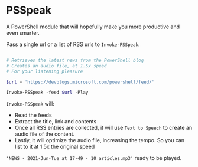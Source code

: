 # PSSpeak

A PowerShell module that will hopefully make you more productive and even smarter.

Pass a single url or a list of RSS urls to `Invoke-PSSpeak`. 

```powershell

# Retrieves the latest news from the PowerShell blog
# Creates an audio file, at 1.5x speed
# For your listening pleasure

$url = 'https://devblogs.microsoft.com/powershell/feed/'

Invoke-PSSpeak -feed $url -Play
```

`Invoke-PSSpeak` will:
- Read the feeds
- Extract the title, link and contents
- Once all RSS entries are collected, it will use `Text to Speech` to create an audio file of the content.
- Lastly, it will optimize the audio file, increasing the tempo. So you can list to it at 1.5x the original speed

`'NEWS - 2021-Jun-Tue at 17-49 - 10 articles.mp3'` ready to be played.